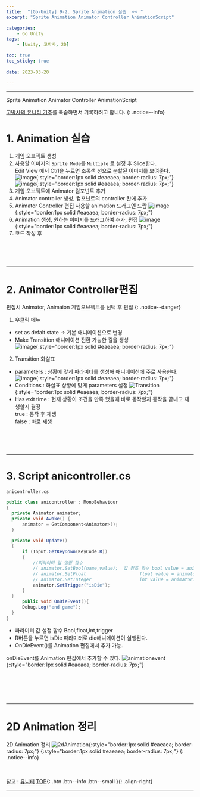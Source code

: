 ```yaml
---
title:  "[Go-Unity] 9-2. Sprite Animation 실습  ⭐⭐ "
excerpt: "Sprite Animation Animator Controller AnimationScript"

categories:
    - Go Unity
tags:
    - [Unity, 고박사, 2D]

toc: true
toc_sticky: true
 
date: 2023-03-20

---
```

- - -

Sprite Animation Animator Controller AnimationScript

[고박사의 유니티 기초](https://www.inflearn.com/course/%EA%B3%A0%EB%B0%95%EC%82%AC-%EC%9C%A0%EB%8B%88%ED%8B%B0-%EA%B8%B0%EC%B4%88/dashboard)를 복습하면서 기록하려고 합니다. 
{: .notice--info}


# 1. Animation 실습  
1.  게임 오브젝트 생성
2.  사용할 이미지의 `Sprite Mode`를 `Multiple` 로 설정 후 Slice한다.   
Edit View 에서 Ctrl을 누르면 초록색 선으로 분할된 이미지를 보여준다.  
![image](https://user-images.githubusercontent.com/96651722/226343392-fb391943-091d-451c-a86a-e40db7d0d87f.png){:style="border:1px solid #eaeaea; border-radius: 7px;"}  ![image](https://user-images.githubusercontent.com/96651722/226344818-4f73dd58-c3d6-4c22-a8d9-75aa1e91d4a7.png){:style="border:1px solid #eaeaea; border-radius: 7px;"}     
3.  게임 오브젝트에 Animator 컴포넌트 추가
4.  Animator controller 생성, 컴포넌트의 controller 칸에 추가
5.  Animator Controller 편집 사용할 animation 드래그엔 드랍
![image](https://user-images.githubusercontent.com/96651722/226333100-51536b98-add7-41cc-8354-744bda5b6045.png){:style="border:1px solid #eaeaea; border-radius: 7px;"}  
6.  Animation 생성, 원하는 이미지를 드래그하여 추가, 편집
![image](https://user-images.githubusercontent.com/96651722/226331532-7d3df166-086d-4fdf-82fd-793c9a36d59c.png){:style="border:1px solid #eaeaea; border-radius: 7px;"}  
7. 코드 작성 후 


<br><br><br>

--- 
# 2. Animator Controller편집
편집시 Animator, Animaion 게임오브젝트를 선택 후 편집
{: .notice--danger}  

1. 우클릭 메뉴
-   set as defalt state -> 기본 애니메이션으로 변경  
-   Make Transition 애니메이션 전환 가능한 길을 생성  
![image](https://user-images.githubusercontent.com/96651722/226348491-3eab50da-9943-449a-bbba-2944acba74d1.png){:style="border:1px solid #eaeaea; border-radius: 7px;"}   

2.  Transition 화살표  
- parameters : 상황에 맞게 파라미터를 생성해 애니메이션에 주로 사용한다.
![image](https://user-images.githubusercontent.com/96651722/226349036-94a7242e-333c-4880-8bae-071eff8bfe05.png){:style="border:1px solid #eaeaea; border-radius: 7px;"}    
-   Conditions : 화살표 상황에 맞게 parameters 설정
![Transition](https://user-images.githubusercontent.com/96651722/226350801-8edd82aa-9cc7-4740-acfa-80f3c69e022b.png){:style="border:1px solid #eaeaea; border-radius: 7px;"}  
-   Has exit time : 현재 상황이 조건을 만족 했을때 바로 동작할지 동작을 끝내고 재생할지 결정  
true : 동작 후 재생  
false : 바로 재생

<br><br><br>

--- 
# 3. Script anicontroller.cs

<div class="notice--primary" markdown="1"> 

`anicontroller.cs`
  ```c# 
public class anicontroller : MonoBehaviour
{
    private Animator animator;
    private void Awake() {
        animator = GetComponent<Animator>();
    }

    private void Update()
    {
        if (Input.GetKeyDown(KeyCode.R))
        {
            //파라미터 값 설정 함수
            // animator.SetBool(name,value);  값 참조 함수 bool value = animator.GetBool(name);
            // animator.SetFloat                    float value = animator.GetFloat(name);
            // animator.SetInteger                  int value = animator.GetInteger(name);
            animator.SetTrigger("isDie");
        }
    }
        public void OnDieEvent(){
        Debug.Log("end game");
    }
}
  ```
-   파라미터 값 설정 함수 Bool,float,int,trigger
-   R버튼을 누르면 isDie 파라미터로 die애니메이션이 실행된다.
-   OnDieEvent()를 Animation 편집에서 추가 가능.
</div>

onDieEvent를 Animation 편집에서 추가할 수 있다.
![animationevent](https://user-images.githubusercontent.com/96651722/226355689-6df3a0e8-f1ec-4d99-b134-915b2e066218.png){:style="border:1px solid #eaeaea; border-radius: 7px;"}  

<br><br><br><br>

---
# 2D Animation 정리

2D Animation 정리
![2dAnimation](https://user-images.githubusercontent.com/96651722/226339019-bc2c02d7-254e-473f-aded-07657cbbf72a.png){:style="border:1px solid #eaeaea; 
border-radius: 7px;"}
{:style="border:1px solid #eaeaea; border-radius: 7px;"}
{: .notice--info}

<br>

참고 : [유니티](https://docs.unity3d.com/kr/)
[TOP](#){: .btn .btn--info .btn--small }{: .align-right}
<br>
- - -
